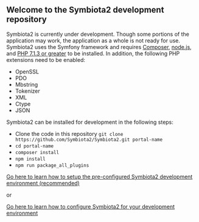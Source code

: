 ## Welcome to the Symbiota2 development repository

Symbiota2 is currently under development. Though some portions of the application may work, the application as a whole is not ready for use. Symbiota2 uses the Symfony framework and requires [Composer](https://getcomposer.org/doc/00-intro.md), [node.js](https://nodejs.org/en/), and [PHP 7.1.3 or greater](http://php.net/manual/en/install.php) to be installed. In addition, the following PHP extensions need to be enabled:

- OpenSSL
- PDO
- Mbstring
- Tokenizer
- XML
- Ctype
- JSON

Symbiota2 can be installed for development in the following steps:

- Clone the code in this repository
`git clone https://github.com/Symbiota2/Symbiota2.git portal-name`
- `cd portal-name`
- `composer install`
- `npm install`
- `npm run package_all_plugins`

[Go here to learn how to setup the pre-configured Symbiota2 development environment (recommended)](https://github.com/Symbiota2/Symbiota2/wiki/Setup-the-Symbiota2-development-environment)

or

[Go here to learn how to configure Symbiota2 for your development environment](https://github.com/Symbiota2/Symbiota2/wiki/Configure-Symbiota2-with-your-development-environment)
